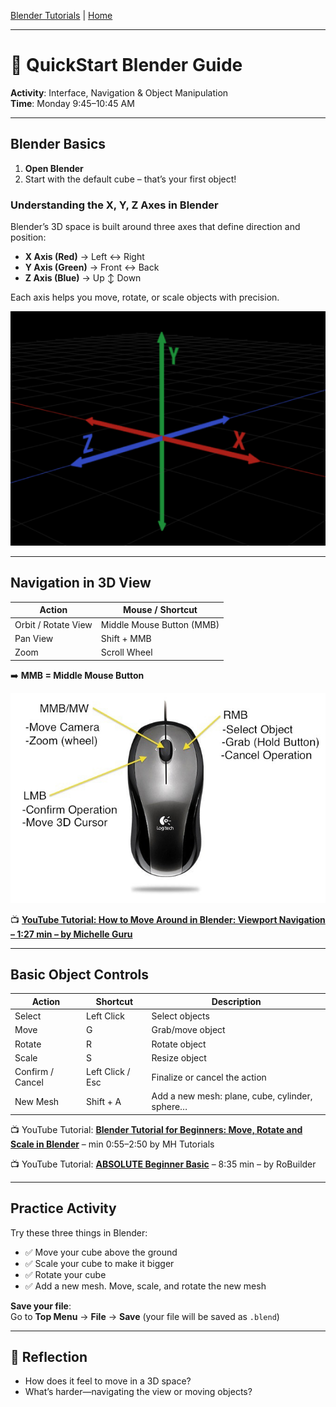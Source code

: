 [Blender Tutorials](README.md) | [Home](../../README.md)

-------------------------------------------------------------------------------

# 🧱 QuickStart Blender Guide

**Activity**: Interface, Navigation & Object Manipulation  
**Time**: Monday 9:45–10:45 AM  

---

## Blender Basics

1. **Open Blender**
2. Start with the default cube – that’s your first object!

### Understanding the X, Y, Z Axes in Blender

Blender’s 3D space is built around three axes that define direction and position:

- **X Axis (Red)** → Left ↔ Right  
- **Y Axis (Green)** → Front ↔ Back  
- **Z Axis (Blue)** → Up ↕ Down  

Each axis helps you move, rotate, or scale objects with precision.

![X, Y, and Z axis graph](axis.png)


---

## Navigation in 3D View

| **Action**              | **Mouse / Shortcut**             |
|-------------------------|----------------------------------|
| Orbit / Rotate View     | Middle Mouse Button (MMB)        |
| Pan View                | Shift + MMB                      |
| Zoom                    | Scroll Wheel                     |


➡️ **MMB = Middle Mouse Button**

![Mouse](mouse.jpg)

<p>📺 <a href="https://www.youtube.com/watch?v=EPP4a0_P2vI" target="_blank"><strong>YouTube Tutorial: How to Move Around in Blender: Viewport Navigation – 1:27 min – by Michelle Guru</strong></a> </p>

---

## Basic Object Controls

| **Action**          | **Shortcut**        | **Description**                                         |
|---------------------|---------------------|---------------------------------------------------------|
| Select              | Left Click          | Select objects                                          |
| Move                | G                   | Grab/move object                                        |
| Rotate              | R                   | Rotate object                                           |
| Scale               | S                   | Resize object                                           |
| Confirm / Cancel    | Left Click / Esc    | Finalize or cancel the action                           |
| New Mesh            | Shift + A           | Add a new mesh: plane, cube, cylinder, sphere…         |


<p>📺 YouTube Tutorial: <a href="https://youtu.be/ENzqrkOGIRI?si=QPKLtfaUyirMCQDm&t=50" target="_blank"><strong>Blender Tutorial for Beginners: Move, Rotate and Scale in Blender</strong></a> – min 0:55–2:50 by MH Tutorials</p>

<p>📺 YouTube Tutorial: <a href="https://www.youtube.com/watch?v=JYj6e-72RDs" target="_blank"><strong>ABSOLUTE Beginner Basic</strong></a> – 8:35 min – by RoBuilder</p>


---

## Practice Activity

Try these three things in Blender:

- ✅ Move your cube above the ground  
- ✅ Scale your cube to make it bigger  
- ✅ Rotate your cube  
- ✅ Add a new mesh. Move, scale, and rotate the new mesh  

**Save your file**:  
Go to **Top Menu** → **File** → **Save** (your file will be saved as `.blend`)

---

## 📝 Reflection

- How does it feel to move in a 3D space?  
- What’s harder—navigating the view or moving objects?
